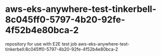 # aws-eks-anywhere-test-tinkerbell-8c045ff0-5797-4b20-92fe-4f52b4e80bca-2
repository for use with E2E test job aws-eks-anywhere-test-tinkerbell:8c045ff0-5797-4b20-92fe-4f52b4e80bca-2
